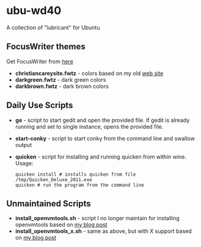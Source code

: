 # ubu-wd40 #

A collection of "lubricant" for Ubuntu

## FocusWriter themes ##

Get FocusWriter from [here](http://gottcode.org/focuswriter/)

* **christiancareysite.fwtz** - colors based on my old [web site](http://christiancarey.com)
* **darkgreen.fwtz** - dark green colors
* **darkbrown.fwtz** - dark brown colors

## Daily Use Scripts ##

*   **ge** - script to start gedit and open the provided file. If gedit is already running and set to single instance, opens the provided file.
*   **start-conky** - script to start conky from the command line and swallow output
*   **quicken** - script for installing and running quicken from within wine. Usage:

        quicken install # installs quicken from file /tmp/Quicken_Deluxe_2011.exe
        quicken # run the program from the command line

## Unmaintained Scripts ##

*   **install_openvmtools.sh** - script I no longer maintain for installing openvmtools based on [my blog post](http://cccarey.wordpress.com/howtos/howto-install-vmware-tools-on-ubuntu-810-intrepid/)
*   **install_openvmtools_x.sh** - same as above, but with X support based on [my blog post](http://cccarey.wordpress.com/howtos/howto-install-vmware-tools-on-ubuntu-810-intrepid/)

